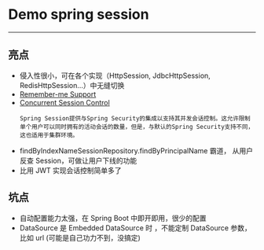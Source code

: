 # Demo spring session
---

## 亮点
- 侵入性很小，可在各个实现（HttpSession, JdbcHttpSession, RedisHttpSession...）中无缝切换
- [Remember-me Support](https://docs.spring.io/spring-session/docs/current/reference/html5/index.html#spring-security-rememberme)
- [Concurrent Session Control](https://docs.spring.io/spring-session/docs/current/reference/html5/index.html#spring-security-concurrent-sessions)
    ```
    Spring Session提供与Spring Security的集成以支持其并发会话控制。这允许限制单个用户可以同时拥有的活动会话的数量，但是，与默认的Spring Security支持不同，这也适用于集群环境。
    ```
- findByIndexNameSessionRepository.findByPrincipalName 霸道， 从用户反查 Session，可做让用户下线的功能
- 比用 JWT 实现会话控制简单多了

## 坑点
- 自动配置能力太强，在 Spring Boot 中即开即用，很少的配置
- DataSource 是 Embedded DataSource 时 ，不能定制 DataSource 参数，比如 url (可能是自己功力不到，没搞定)
